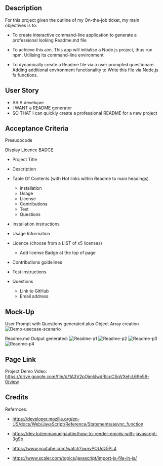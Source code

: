 ## Description

For this project given the outline of my On-the-job ticket, my main objectives is to:

- To create interactive command-line application to generate a professional looking Readme.md file 
- To achieve this aim, This app will initialise a Node.js project, thus run npm. Utilising its command-line environment 

- To dynamically create a Readme file via a user prompted questionare. Adding additional environment functionality to
Write this file via Node.js fs functions. 

## User Story

- AS A developer
- I WANT a README generator
- SO THAT I can quickly create a professional README for a new project

## Acceptance Criteria

Presudocode

Display Licence BADGE 

   - Project Title 

   - Description

   - Table Of Contents (with Hot links within Readme to main headings) 

      * installation
      * Usage
      * License
      * Contributions
      * Test 
      * Questions
      
  - Installation instructions   
  - Usage Information
  - Licence (choose from a LIST of x5 licenses) 
      * Add license Badge at the top of page
      
  - Contributions guidelines
  - Test instructions 
  - Questions 
      * Link to GitHub
      * Email address
 
 ## Mock-Up

User Prompt with Questions generated plus Object Array creation
![Demo-usecase-scenario](https://user-images.githubusercontent.com/119610043/221847505-e8af1793-abc1-4d49-85de-325327d7253c.png)

Readme.md Output generated: 
![Readme-p1](https://user-images.githubusercontent.com/119610043/221849380-5b2080b3-cd3c-4e78-be95-9a52c82b8cd5.png)
![Readme-p2](https://user-images.githubusercontent.com/119610043/221849414-037f17f1-bc2f-43dc-bf9e-9c0220deb6d9.png)
![Readme-p3](https://user-images.githubusercontent.com/119610043/221849445-a7547798-605e-4e55-be1e-ca17d5f2a468.png)
![Readme-p4](https://user-images.githubusercontent.com/119610043/221849466-0747243e-597d-40c2-b618-77ab7613ec31.png)



 
 ## Page Link
 
 Project Demo Video: https://drive.google.com/file/d/1A3V2pOjmklwdRIccCSqVXehiL69e59-0/view
 
 ## Credits

Refernces: 

-  https://developer.mozilla.org/en-US/docs/Web/JavaScript/Reference/Statements/async_function

-  https://dev.to/emmanuelgautier/how-to-render-emojis-with-javascript-3g9b

-  https://www.youtube.com/watch?v=nvPOUdz5PL4

-  https://www.scaler.com/topics/javascript/import-js-file-in-js/

